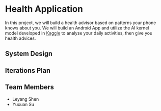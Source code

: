 # Health Application

In this project, we will build a health advisor based on patterns your phone knows about you. We will build an Android App and utilize the AI kernel model developed in [Kaggle](https://www.kaggle.com/morrisb/what-does-your-smartphone-know-about-you) to analyse your daily activities, then give you health advices.


## System Design

## Iterations Plan

## Team Members
* Leyang Shen
* Yuxuan Su